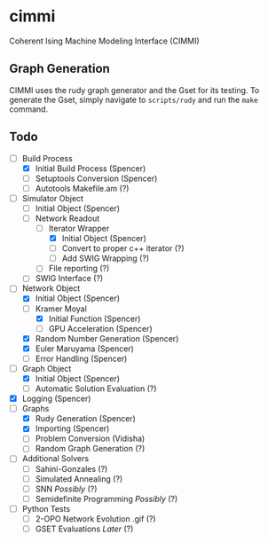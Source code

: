 # cimmi
Coherent Ising Machine Modeling Interface (CIMMI)

## Graph Generation

CIMMI uses the rudy graph generator and the Gset for its testing. To generate the Gset, simply navigate to `scripts/rudy` and run the `make` command.

## Todo

- [ ] Build Process
    - [X] Initial Build Process (Spencer)
    - [ ] Setuptools Conversion (Spencer)
    - [ ] Autotools Makefile.am (?)
- [ ] Simulator Object
    - [ ] Initial Object (Spencer)
    - [ ] Network Readout
        - [ ] Iterator Wrapper
            - [X] Initial Object (Spencer)
            - [ ] Convert to proper c++ iterator (?)
            - [ ] Add SWIG Wrapping (?)
        - [ ] File reporting (?)
    - [ ] SWIG Interface (?)
- [ ] Network Object
    - [X] Initial Object (Spencer)
    - [ ] Kramer Moyal
        - [X] Initial Function (Spencer)
        - [ ] GPU Acceleration (Spencer)
    - [X] Random Number Generation (Spencer)
    - [X] Euler Maruyama (Spencer)
    - [ ] Error Handling (Spencer)
- [ ] Graph Object 
    - [X] Initial Object (Spencer)
    - [ ] Automatic Solution Evaluation (?)
- [X] Logging (Spencer)
- [ ] Graphs 
    - [X] Rudy Generation (Spencer)
    - [X] Importing (Spencer)
    - [ ] Problem Conversion (Vidisha)
    - [ ] Random Graph Generation (?)
- [ ] Additional Solvers
    - [ ] Sahini-Gonzales (?)
    - [ ] Simulated Annealing (?)
    - [ ] SNN *Possibly* (?)
    - [ ] Semidefinite Programming *Possibly* (?)
- [ ] Python Tests
    - [ ] 2-OPO Network Evolution .gif (?)
    - [ ] GSET Evaluations *Later* (?)